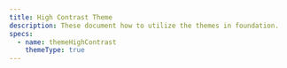 ```yaml
---
title: High Contrast Theme
description: These document how to utilize the themes in foundation.
specs:
  - name: themeHighContrast
    themeType: true
---
```

